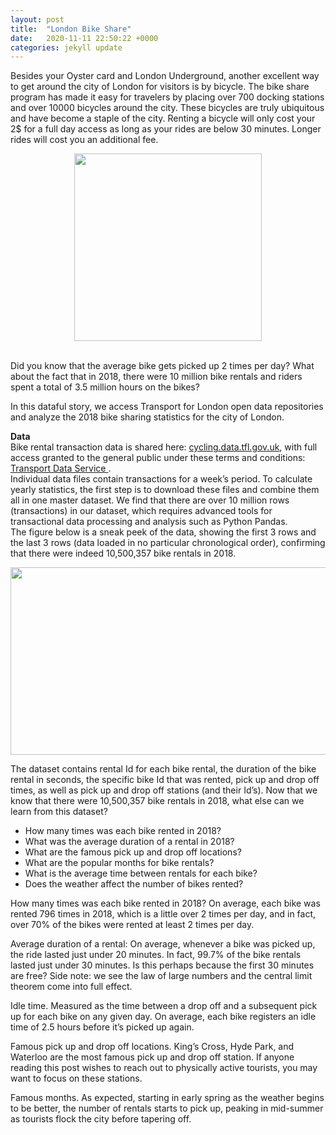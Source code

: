 ```yaml
---
layout: post
title:  "London Bike Share"
date:   2020-11-11 22:50:22 +0000
categories: jekyll update
---
```


Besides your Oyster card and London Underground, another excellent way to get around the city of London for visitors is by bicycle. The bike share program has made it easy for travelers by placing over 700 docking stations and over 10000 bicycles around the city. These bicycles are truly ubiquitous and have become a staple of the city. Renting a bicycle will only cost your 2$ for a full day access as long as your rides are below 30 minutes. Longer rides will cost you an additional fee. 
<br />
<p align="center">
  <img width="300" height="300" src="https://user-images.githubusercontent.com/59604828/98951668-73e4eb80-24f2-11eb-8450-177230229650.png">
</p>              
<br />
Did you know that the average bike gets picked up 2 times per day? What about the fact that in 2018, there were 10 million bike rentals and riders spent a total of 3.5 million hours on the bikes? 

In this dataful story, we access Transport for London open data repositories and analyze the 2018 bike sharing statistics for the city of London. 

**Data** <br />
Bike rental transaction data is shared here: <a href="https://cycling.data.tfl.gov.uk/"> cycling.data.tfl.gov.uk</a>, with full access granted to the general public under these terms and conditions: <a href= "https://tfl.gov.uk/corporate/terms-and-conditions/transport-data-service"> Transport Data Service </a>. <br />
Individual data files contain transactions for a week’s period. 
To calculate yearly statistics, the first step is to download these files and combine them all in one master dataset. We find that there are over 10 million rows (transactions) in our dataset, which requires advanced tools for transactional data processing and analysis such as Python Pandas. <br />
The figure below is a sneak peek of the data, showing the first 3 rows and the last 3 rows (data loaded in no particular chronological order), confirming that there were indeed 10,500,357 bike rentals in 2018. 

<p align="center">
  <img width="600" height="300" src="https://user-images.githubusercontent.com/59604828/98967914-f1195c00-2504-11eb-9ce4-2e0322b30f4e.png">
</p> 



The dataset contains rental Id for each bike rental, the duration of the bike rental in seconds, the specific bike Id that was rented, pick up and drop off times, as well as pick up and drop off stations (and their Id’s). 
Now that we know that there were 10,500,357 bike rentals in 2018, what else can we learn from this dataset? 
-	How many times was each bike rented in 2018?
-	What was the average duration of a rental in 2018?
-	What are the famous pick up and drop off locations?
-	What are the popular months for bike rentals?
-	What is the average time between rentals for each bike?
-	Does the weather affect the number of bikes rented?


How many times was each bike rented in 2018?
On average, each bike was rented 796 times in 2018, which is a little over 2 times per day, and in fact, over 70% of the bikes were rented at least 2 times per day.

 

Average duration of a rental:
On average, whenever a bike was picked up, the ride lasted just under 20 minutes. In fact, 99.7% of the bike rentals lasted just under 30 minutes. Is this perhaps because the first 30 minutes are free? Side note: we see the law of large numbers and the central limit theorem come into full effect.
 

Idle time.
Measured as the time between a drop off and a subsequent pick up for each bike on any given day. On average, each bike registers an idle time of 2.5 hours before it’s picked up again.  

 




Famous pick up and drop off locations. King’s Cross, Hyde Park, and Waterloo are the most famous pick up and drop off station. If anyone reading this post wishes to reach out to physically active tourists, you may want to focus on these stations. 

  


Famous months.
As expected, starting in early spring as the weather begins to be better, the number of rentals starts to pick up, peaking in mid-summer as tourists flock the city before tapering off. 

 
